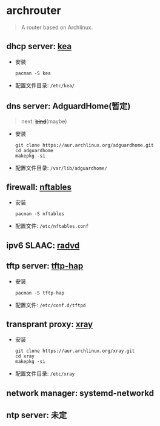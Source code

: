 # archrouter
> A router based on Archlinux.


## dhcp server: [kea](https://www.isc.org/kea/)
- 安装
    ```shell
    pacman -S kea
    ```
- 配置文件目录: `/etc/kea/`

## dns server: AdguardHome(暂定)
> next: [~~bind~~](https://www.isc.org/bind/)(maybe)
- 安装
    ```shell
    git clone https://aur.archlinux.org/adguardhome.git
    cd adguardhome
    makepkg -si
    ```
- 配置文件目录: `/var/lib/adguardhome/`

## firewall: [nftables](https://netfilter.org/projects/nftables/)
- 安装
    ```shell
    pacman -S nftables
    ```
- 配置文件: `/etc/nftables.conf`

## ipv6 SLAAC: [radvd](http://www.litech.org/radvd/)

## tftp server: [tftp-hap](https://www.kernel.org/pub/software/network/tftp/tftp-hpa/)
- 安装
    ```shell
    pacman -S tftp-hap
    ```
- 配置文件: `/etc/conf.d/tftpd`

## transprant proxy: [xray](https://github.com/XTLS/Xray-core)
- 安装
    ```shell
    git clone https://aur.archlinux.org/xray.git
    cd xray
    makepkg -si
    ```
- 配置文件目录: `/etc/xray`

## network manager: systemd-networkd

## ntp server: 未定
